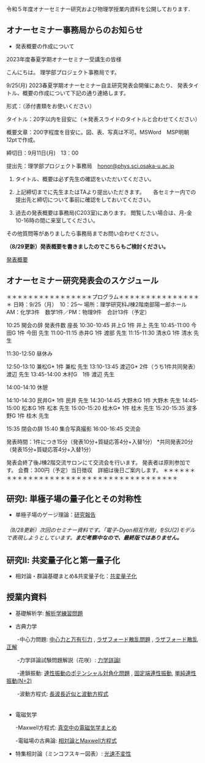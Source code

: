 令和５年度オナーセミナー研究および物理学授業内資料を公開しております．
## オナーセミナー事務局からのお知らせ

* 発表概要の作成について

2023年度春夏学期オナーセミナー受講生の皆様

こんにちは。
理学部プロジェクト事務局です。

9/25(月)  2023春夏学期オナーセミナー自主研究発表会開催にあたり、
発表タイトル、概要の作成について下記の通り連絡します。

形式：（添付書類をお使いください）

タイトル：20字以内を目安に（＊発表スライドのタイトルと合わせてください）

概要文章：200字程度を目安に。図、表、写真は不可。MSWord　MSP明朝12ptで作成。

締切日：9月11日(月)　13：00

提出先：理学部プロジェクト事務局　<honor@phys.sci.osaka-u.ac.jp>

1. タイトル、概要は必ず先生の確認をいただいてください。

2. 上記締切までに先生またはTAより提出いただきます。
　
 各セミナー内での提出先と締切について事前に確認をしておいてください。

3. 過去の発表概要は事務局(C203室)にあります。
閲覧したい場合は、月-金 10-16時の間に来室してください。

その他質問等がありましたら事務局までお問い合わせください。

**（8/29更新）発表概要を書きましたのでこちらもご検討ください。**

   [発表概要](https://github.com/Het0710/Het0710.github.io/blob/main/report.pdf)


## オナーセミナー研究発表会のスケジュール

＊＊＊＊＊＊＊＊＊＊＊＊＊＊＊＊プログラム＊＊＊＊＊＊＊＊＊＊＊＊＊＊＊＊
日時：9/25（月）　10：25〜
場所：理学研究科J棟2階南部陽一郎ホール
AM：化学3件　数学1件／PM：物理9件　合計13件（予定）

10:25 開会の辞
             発表件数 座長
10:30-10:45 井上G 1件 井上 先生
10:45-11:00 今田G 1件 今田 先生
11:00-11:15 赤井G 1件 渡部 先生
11:15-11:30 清水G 1件 清水 先生

11:30-12:50 昼休み

12:50-13:10 兼松G* 1件 兼松 先生
13:10-13:45 渡辺G* 2件（うち1件共同発表） 渡辺 先生
13:45-14:00 木村G　1件 渡辺 先生

14:00-14:10 休憩

14:10-14:30 民井G* 1件 民井 先生
14:30-14:45 大野木G 1件 大野木 先生
14:45-15:00 松本G  1件 松本 先生
15:00-15:20 桂木G* 1件 桂木 先生
15:20-15:35 波多野G 1件 桂木 先生

15:35 閉会の辞 15:40 集合写真撮影
16:00-16:45 交流会

発表時間：1件につき15分（発表10分+質疑応答4分+入替1分）
*共同発表20分（発表15分+質疑応答4分+入替1分）

発表会終了後J棟2階交流サロンにて交流会を行います。
発表者は原則参加です。
会費：300円（予定）当日徴収　詳細は後日ご案内します。
＊＊＊＊＊＊＊＊＊＊＊＊＊＊＊＊＊＊＊＊＊＊＊＊＊＊＊＊＊＊＊＊＊＊＊＊＊＊


## 研究Ⅰ: 単極子場の量子化とその対称性
* 単極子場のゲージ理論：[研究報告](https://github.com/Het0710/Het0710.github.io/blob/main/present.pdf)

###### （8/28更新）次回のセミナー資料です。「電子-Dyon相互作用」をSU(2)モデルで表現しようとしています。**まだ考察中なので、最終版ではありません。**

## 研究Ⅱ: 共変量子化と第一量子化
* 相対論・群論基礎まとめ&共変量子化：[共変量子化](https://github.com/Het0710/Het0710.github.io/blob/main/Onor2023.pdf)


## 授業内資料
* 基礎解析学:  [解析学練習問題](https://github.com/Het0710/Het0710.github.io/blob/main/解析学_まとめ.pdf)

* 古典力学
  
　　-中心力問題: [中心力と万有引力](https://github.com/Het0710/Het0710.github.io/blob/main/中心力による運動.pdf) , [ラザフォード散乱問題](https://github.com/Het0710/Het0710.github.io/blob/main/problem222.pdf) , [ラザフォード散乱正解](https://github.com/Het0710/Het0710.github.io/blob/main/solution.pdf)
  
　　-力学詳論試験問題解説（花咲）: [力学詳論Ⅰ](https://github.com/Het0710/Het0710.github.io/blob/main/力学詳論.pdf)

　　-連鎖振動: [連性振動のポテンシャル対角化問題](https://github.com/Het0710/Het0710.github.io/blob/main/Coupled%20Oscillator.pdf) ,                 [固定端連性振動](https://github.com/Het0710/Het0710.github.io/blob/main/力学_10.pdf), [単純連性振動(N=2)](https://github.com/Het0710/Het0710.github.io/blob/main/基礎解析学ff.pdf)  

　　-波動方程式: [長波長近似と波動方程式](https://github.com/Het0710/Het0710.github.io/blob/main/力学11.pdf)    
  　　　　　　　
* 電磁気学

  
  -Maxwell方程式: [真空中の電磁気学まとめ](https://github.com/Het0710/Het0710.github.io/blob/main/EM_classical_fields.pdf)

  -電磁場の古典論: [相対論とMaxwell方程式](https://github.com/Het0710/Het0710.github.io/blob/main/EMAD%203.pdf)

* 特集相対論（ミンコフスキー図表）: [光速不変性](https://github.com/Het0710/Het0710.github.io/blob/main/相対論.pdf)











  

